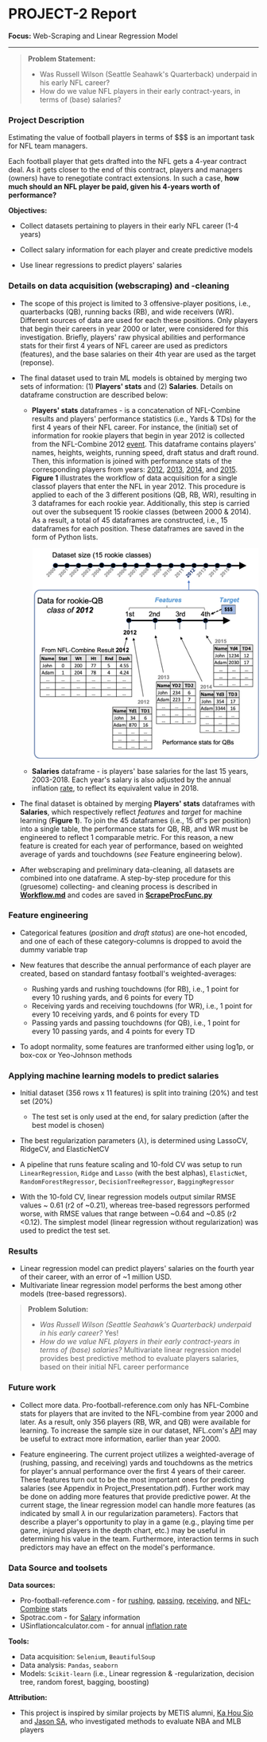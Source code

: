 # PROJECT-2 Report 

**Focus:** Web-Scraping and Linear Regression Model

---

> **Problem Statement:** 
>
> - Was Russell Wilson (Seattle Seahawk's Quarterback) underpaid in his early NFL career?
> - How do we value NFL players in their early contract-years, in terms of (base) salaries?

  

### Project Description

Estimating the value of football players in terms of $$$ is an important task for NFL team managers.

Each football player that gets drafted into the NFL gets a 4-year contract deal. As it gets closer to the end of this contract, players and managers (owners) have to renegotiate contract extensions. In such a case, **how much should an NFL player be paid, given his 4-years worth of performance?**   

**Objectives:**

- Collect datasets pertaining to players in their early NFL career (1-4 years)

- Collect salary information for each player and create predictive models

- Use linear regressions to predict players' salaries

  

### Details on data acquisition (webscraping) and -cleaning

- The scope of this project is limited to 3 offensive-player positions, i.e., quarterbacks (QB), running backs (RB), and wide receivers (WR). Different sources of data are used for each these positions. Only players that begin their careers in year 2000 or later, were considered for this investigation. Briefly, players' raw physical abilities and performance stats for their first 4 years of NFL career are used as predictors (features), and the base salaries on their 4th year are used as the target (reponse).

- The final dataset used to train ML models is obtained by merging two sets of information: (1) **Players' stats** and (2) **Salaries**. Details on dataframe construction are described below:
  - **Players' stats** dataframes - is a concatenation of NFL-Combine results and players' performance statistics (i.e., Yards & TDs) for the first 4 years of their NFL career.  For instance, the (initial) set of information for rookie players that begin in year 2012 is collected from the NFL-Combine 2012 [event](https://www.pro-football-reference.com/draft/2012-combine.htm).  This dataframe contains players' names, heights, weights, running speed, draft status and draft round. Then, this information is joined with performance stats of the corresponding players from years: [2012](https://www.pro-football-reference.com/years/2012/passing.htm), [2013](https://www.pro-football-reference.com/years/2013/passing.htm), [2014](https://www.pro-football-reference.com/years/2014/passing.htm), and [2015](https://www.pro-football-reference.com/years/2015/passing.htm). **Figure 1** illustrates the workflow of data acquisition for a single classof players that enter the NFL in year 2012. This procedure is applied to each of the 3 different positions (QB, RB, WR), resulting in 3 dataframes for each rookie year. Additionally, this step is carried out over the subsequent 15 rookie classes (between 2000 & 2014). As a result, a total of 45 dataframes are constructed, i.e., 15 dataframes for each position. These dataframes are saved in the form of Python lists. 

    ![Players stats](./concat1.png)   

  - **Salaries** dataframe - is players' base salaries for the last 15 years, 2003-2018. Each year's salary is also adjusted by the annual inflation [rate](https://www.usinflationcalculator.com/inflation/historical-inflation-rates/), to reflect its equivalent value in 2018.

- The final dataset is obtained by merging **Players' stats** dataframes with **Salaries**, which respectively reflect *features* and *target* for machine learning (**Figure 1**). To join the 45 dataframes (i.e., 15 df's per position) into a single table, the performance stats for QB, RB, and WR must be engineered to reflect 1 comparable metric. For this reason, a new feature is created for each year of performance, based on weighted average of yards and touchdowns (*see* Feature engineering below).

- After webscraping and preliminary data-cleaning, all datasets are combined into one dataframe. A step-by-step procedure for this (gruesome) collecting- and cleaning process is described in [**Workflow.md**](../codes/Workflow.md) and codes are saved in [**ScrapeProcFunc.py**](../codes/ScrapeProcFunc.py)   

  

### Feature engineering

- Categorical features (*position* and *draft status*) are one-hot encoded, and one of each of these category-columns is dropped to avoid the dummy variable trap 

- New features that describe the annual performance of each player are created, based on standard fantasy football's weighted-averages:

  - Rushing yards and rushing touchdowns (for RB), i.e., 1 point for every 10 rushing yards, and 6 points for every TD
  - Receiving yards and receiving touchdowns (for WR), i.e., 1 point for every 10 receiving yards, and 6 points for every TD
  - Passing yards and passing touchdowns (for QB), i.e., 1 point for every 10 passing yards, and 4 points for every TD

- To adopt normality, some features are tranformed either using log1p, or box-cox or Yeo-Johnson methods 

  

### Applying machine learning models to predict salaries

- Initial dataset (356 rows x 11 features) is split into training (20%) and test set (20%)

  - The test set is only used at the end, for salary prediction (after the best model is chosen)   

- The best regularization parameters ($\lambda$), is determined using LassoCV, RidgeCV, and ElasticNetCV 

- A pipeline that runs feature scaling and 10-fold CV was setup to run `LinearRegression`, `Ridge` and `Lasso` (with the best alphas), `ElasticNet`, `RandomForestRegressor`, `DecisionTreeRegressor`, `BaggingRegressor` 

- With the 10-fold CV, linear regression models output similar RMSE values ~ 0.61 (r2 of ~0.21), whereas tree-based regressors performed worse, with RMSE values that range between ~0.64 and ~0.85 (r2 <0.12). The simplest model (linear regression without regularization) was used to predict the test set.

    

### Results

- Linear regression model can predict players' salaries on the fourth year of their career, with an error of ~1 million USD.    
- Multivariate linear regression model performs the best among other models (tree-based regressors).

  

> **Problem Solution:**
>
> - *Was Russell Wilson (Seattle Seahawk's Quarterback) underpaid in his early career?* Yes! 
> - *How do we value NFL players in their early contract-years in terms of (base) salaries?* Multivariate linear regression model provides best predictive method to evaluate players salaries, based on their initial NFL career performance    



### Future work

 - Collect more data. Pro-football-reference.com only has NFL-Combine stats for players that are invited to the NFL-combine from year 2000 and later. As a result, only 356 players (RB, WR, and QB) were available for learning. To increase the sample size in our dataset, NFL.com's [API](https://api.nfl.com/docs/getting-started/index.html) may be useful to extract more information, earlier than year 2000.

 - Feature engineering. The current project utilizes a weighted-average of (rushing, passing, and receiving) yards and touchdowns as the metrics for player's annual performance over the first 4 years of their career. These features turn out to be the most important ones for predicting salaries  (see Appendix in Project_Presentation.pdf). Further work may be done on adding more features that provide predictive power. At the current stage, the linear regression model can handle more features (as indicated by small $\lambda​$ in our regularization parameters). Factors that describe a player's opportunity to play in a game (e.g., playing time per game, injured players in the depth chart, etc.) may be useful in determining his value in the team. Furthermore, interaction terms in such predictors may have an effect on the model's performance.    

   

### Data Source and toolsets

**Data sources:**

- Pro-football-reference.com - for [rushing](https://www.pro-football-reference.com/years/2008/rushing.htm), [passing](https://www.pro-football-reference.com/years/2008/passing.htm), [receiving](https://www.pro-football-reference.com/years/2008/receiving.htm), and [NFL-Combine](https://www.pro-football-reference.com/draft/2000-combine.htm) stats
- Spotrac.com - for [Salary](https://www.spotrac.com/nfl/rankings/2003/base/) information
- USinflationcalculator.com - for annual [inflation rate](https://www.usinflationcalculator.com/inflation/historical-inflation-rates/)

**Tools:**

- Data acquisition: `Selenium`, `BeautifulSoup`
- Data analysis: `Pandas`, `seaborn`
- Models: `Scikit-learn` (i.e., Linear regression & -regularization, decision tree, random forest, bagging, boosting)

**Attribution:**

- This project is inspired by similar projects by METIS alumni, [Ka Hou Sio](https://medium.com/@kahousio/project-luther-predicting-nba-player-salary-from-their-performance-b8209323c72d) and [Jason SA]( https://github.com/jason-sa/baseball_lin_regression), who investigated methods to evaluate NBA and MLB players

  

